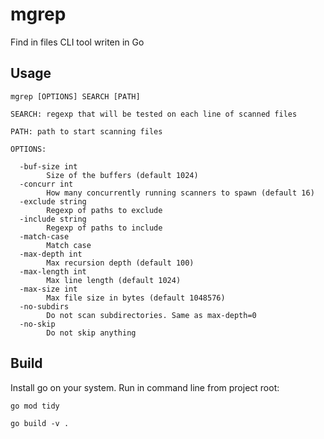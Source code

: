 # mgrep

Find in files CLI tool writen in Go

## Usage

```
mgrep [OPTIONS] SEARCH [PATH]

SEARCH: regexp that will be tested on each line of scanned files

PATH: path to start scanning files

OPTIONS:

  -buf-size int
        Size of the buffers (default 1024)
  -concurr int
        How many concurrently running scanners to spawn (default 16)
  -exclude string
        Regexp of paths to exclude
  -include string
        Regexp of paths to include
  -match-case
        Match case
  -max-depth int
        Max recursion depth (default 100)
  -max-length int
        Max line length (default 1024)
  -max-size int
        Max file size in bytes (default 1048576)
  -no-subdirs
        Do not scan subdirectories. Same as max-depth=0
  -no-skip
        Do not skip anything
```
## Build

Install go on your system. Run in command line from project root:

`go mod tidy`

`go build -v .`